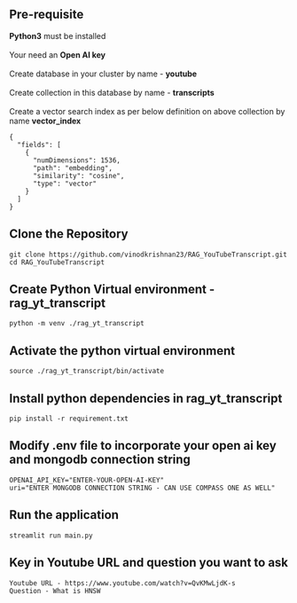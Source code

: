 ## Pre-requisite
**Python3** must be installed <br />
<br />
Your need an **Open AI key**<br />
<br />
Create database in your cluster by name - **youtube** <br />
<br />
Create collection in this database by name - **transcripts** <br />
<br />
Create a vector search index as per below definition on above collection by name **vector_index**<br />
```
{
  "fields": [
    {
      "numDimensions": 1536,
      "path": "embedding",
      "similarity": "cosine",
      "type": "vector"
    }
  ]
}
```
## Clone the Repository
```
git clone https://github.com/vinodkrishnan23/RAG_YouTubeTranscript.git
cd RAG_YouTubeTranscript
```

## Create Python Virtual environment - rag_yt_transcript
```python -m venv ./rag_yt_transcript```

## Activate the python virtual environment
```source ./rag_yt_transcript/bin/activate```

## Install python dependencies in rag_yt_transcript 
```pip install -r requirement.txt```

## Modify .env file to incorporate your open ai key and mongodb connection string
```
OPENAI_API_KEY="ENTER-YOUR-OPEN-AI-KEY"
uri="ENTER MONGODB CONNECTION STRING - CAN USE COMPASS ONE AS WELL"
```

## Run the application

```
streamlit run main.py
```

## Key in Youtube URL and question you want to ask
```
Youtube URL - https://www.youtube.com/watch?v=QvKMwLjdK-s
Question - What is HNSW
```



